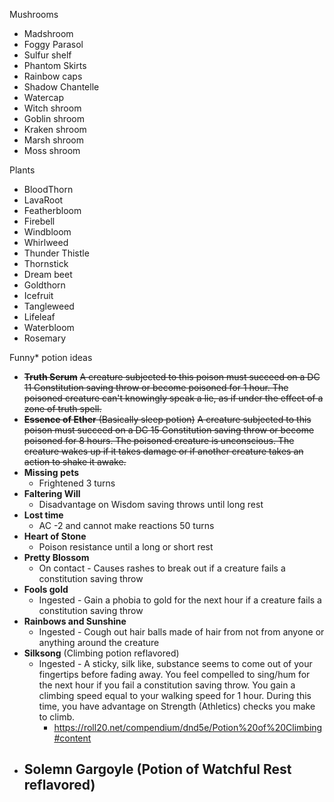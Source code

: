 Mushrooms
- Madshroom
- Foggy Parasol
- Sulfur shelf
- Phantom Skirts
- Rainbow caps
- Shadow Chantelle
- Watercap
- Witch shroom
- Goblin shroom
- Kraken shroom
- Marsh shroom
- Moss shroom

Plants
- BloodThorn
- LavaRoot
- Featherbloom
- Firebell
- Windbloom
- Whirlweed
- Thunder Thistle
- Thornstick
- Dream beet
- Goldthorn
- Icefruit
- Tangleweed
- Lifeleaf
- Waterbloom
- Rosemary

Funny* potion ideas
- ~~**Truth Serum**~~ 
	~~A creature subjected to this poison must succeed on a DC 11 Constitution saving throw or become poisoned for 1 hour. The poisoned creature can't knowingly speak a lie, as if under the effect of a zone of truth spell.~~
- ~~**Essence of Ether** (Basically sleep potion)~~
	~~A creature subjected to this poison must succeed on a DC 15 Constitution saving throw or become poisoned for 8 hours. The poisoned creature is unconscious. The creature wakes up if it takes damage or if another creature takes an action to shake it awake.~~
- **Missing pets**
	- Frightened 3 turns
- **Faltering Will**
	- Disadvantage on Wisdom saving throws until long rest
- **Lost time**
	- AC -2 and cannot make reactions 50 turns
- **Heart of Stone**
	- Poison resistance until a long or short rest
- **Pretty Blossom**
	- On contact - Causes rashes to break out if a creature fails a constitution saving throw
- **Fools gold**
	- Ingested - Gain a phobia to gold for the next hour if a creature fails a constitution saving throw
- **Rainbows and Sunshine**
	- Ingested - Cough out hair balls made of hair from not from anyone or anything around the creature 
- **Silksong** (Climbing potion reflavored)
	- Ingested - A sticky, silk like, substance seems to come out of your fingertips before fading away. You feel compelled to sing/hum for the next hour if you fail a constitution saving throw. You gain a climbing speed equal to your walking speed for 1 hour. During this time, you have advantage on Strength (Athletics) checks you make to climb.
		- https://roll20.net/compendium/dnd5e/Potion%20of%20Climbing#content
- **Solemn Gargoyle** (Potion of Watchful Rest reflavored) 
	- 